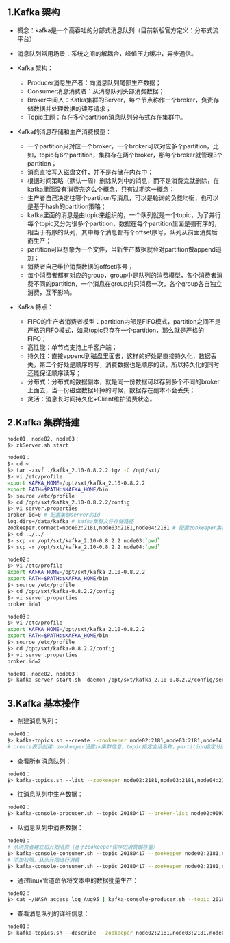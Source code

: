 ## 1.Kafka 架构
* 概念：kafka是一个高吞吐的分部式消息队列（目前新版官方定义：分布式流平台）
* 消息队列常用场景：系统之间的解耦合，峰值压力缓冲，异步通信。

* Kafka 架构：
    * Producer消息生产者：向消息队列尾部生产数据；
    * Consumer消息消费者：从消息队列头部消费数据；
    * Broker中间人：Kafka集群的Server，每个节点称作一个broker，负责存储数据并处理数据的读写请求；
    * Topic主题：存在多个partition消息队列分布式存在集群中。

* Kafka的消息存储和生产消费模型：
    * 一个partition只对应一个broker，一个broker可以对应多个partition，比如，topic有6个partition，集群存在两个broker，那每个broker就管理3个partition；
    * 消息直接写入磁盘文件，并不是存储在内存中；
    * 根据时间策略（默认一周）删除队列中的消息，而不是消费完就删除，在kafka里面没有消费完这么个概念，只有过期这一概念；
    * 生产者自己决定往哪个partition写消息，可以是轮询的负载均衡，也可以是基于hash的partition策略；
    * kafka里面的消息是由topic来组织的，一个队列就是一个topic，为了并行每个topic又分为很多个partition，数据在每个partition里面是强有序的，相当于有序的队列，其中每个消息都有个offset序号，队列从前面消费后面生产；
    * partition可以想象为一个文件，当新生产数据就会对partition做append追加；
    * 消费者自己维护消费数据的offset序号；
    * 每个消费者都有对应的group，group中是队列的消费模型，各个消费者消费不同的partition，一个消息在group内只消费一次，各个group各自独立消费，互不影响。

* Kafka 特点：
    * FIFO的生产者消费者模型：partition内部是FIFO模式，partition之间不是严格的FIFO模式，如果topic只存在一个partition，那么就是严格的FIFO；
    * 高性能：单节点支持上千客户端；
    * 持久性：直接append到磁盘里面去，这样的好处是直接持久化，数据丢失，第二个好处是顺序的写，消费数据也是顺序的读，所以持久化的同时还能保证顺序读写；
    * 分布式：分布式的数据副本，就是同一份数据可以存到多个不同的broker上面去，当一份磁盘数据坏掉的时候，数据存在副本不会丢失；
    * 灵活：消息长时间持久化+Client维护消费状态。

## 2.Kafka 集群搭建
```bash
node01, node02, node03：
$> zkServer.sh start

node01：
$> cd ~
$> tar -zxvf ./kafka_2.10-0.8.2.2.tgz -C /opt/sxt/
$> vi /etc/profile
export KAFKA_HOME=/opt/sxt/kafka_2.10-0.8.2.2
export PATH=$PATH:$KAFKA_HOME/bin
$> source /etc/profile
$> cd /opt/sxt/kafka_2.10-0.8.2.2/config
$> vi server.properties 
broker.id=0 # 配置集群server的id
log.dirs=/data/kafka # kafka集群文件存储路径
zookeeper.connect=node02:2181,node03:2181,node04:2181 # 配置zookeeper集群的信息
$> cd ../../
$> scp -r /opt/sxt/kafka_2.10-0.8.2.2 node03:`pwd`
$> scp -r /opt/sxt/kafka_2.10-0.8.2.2 node04:`pwd`

node02：
$> vi /etc/profile
export KAFKA_HOME=/opt/sxt/kafka_2.10-0.8.2.2
export PATH=$PATH:$KAFKA_HOME/bin
$> source /etc/profile
$> cd /opt/sxt/kafka-0.8.2.2/config
$> vi server.properties
broker.id=1

node03：
$> vi /etc/profile
export KAFKA_HOME=/opt/sxt/kafka_2.10-0.8.2.2
export PATH=$PATH:$KAFKA_HOME/bin
$> source /etc/profile
$> cd /opt/sxt/kafka-0.8.2.2/config
$> vi server.properties
broker.id=2

node01, node02, node03：
$> kafka-server-start.sh -daemon /opt/sxt/kafka_2.10-0.8.2.2/config/server.properties
```

## 3.Kafka 基本操作
* 创建消息队列：
```bash
node01：
$> kafka-topics.sh --create --zookeeper node02:2181,node03:2181,node04:2181 --topic 20180417 --partitions 3 --replication-factor 3 
# create表示创建，zookeeper设置zk集群信息，topic指定会话名称，partition指定分区名称，replication-factor指定副本个数
```
* 查看所有消息队列：
```bash
node01：
$> kafka-topics.sh --list --zookeeper node02:2181,node03:2181,node04:2181
```
* 往消息队列中生产数据：
```bash
node02：
$> kafka-console-producer.sh --topic 20180417 --broker-list node02:9092,node03:9092,node04:9092
```
* 从消息队列中消费数据：
```bash
node03：
# 从消费者建立后开始消费（基于zookeeper保存的消费偏移量）
$> kafka-console-consumer.sh --topic 20180417 --zookeeper node02:2181,node03:2181,node04:2181 
# 添加权限，从头开始进行消费
$> kafka-console-consumer.sh --topic 20180417 --zookeeper node02:2181,node03:2181,node04:2181 --from-beginning 
```
* 通过linux管道命令将文本中的数据批量生产：
```bash
node02：
$> cat ~/NASA_access_log_Aug95 | kafka-console-producer.sh --topic 20180130 --broker-list node01:9092,node02:9092,node03:9092
```
* 查看消息队列的详细信息：
```bash
node01：
$> kafka-topics.sh --describe --zookeeper node02:2181,node03:2181,node04:2181 --topic 20180417
```